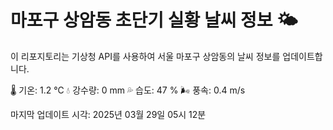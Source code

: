 
# 마포구 상암동 초단기 실황 날씨 정보 🌤️

이 리포지토리는 기상청 API를 사용하여 서울 마포구 상암동의 날씨 정보를 업데이트합니다. 

🌡️ 기온: 1.2 ℃
💧 강수량: 0 mm
💦 습도: 47 %
🌬️ 풍속: 0.4 m/s

마지막 업데이트 시각: 2025년 03월 29일 05시 12분    
